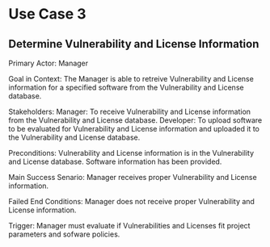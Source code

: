 # Use Case 3

## Determine Vulnerability and License Information

Primary Actor:
Manager

Goal in Context:
The Manager is able to retreive Vulnerability and License information for a specified software from the Vulnerability and License database.

Stakeholders:
Manager: To receive Vulnerability and License information from the Vulnerability and License database.
Developer: To upload software to be evaluated for Vulnerability and License information and uploaded it to the Vulnerability and License database.

Preconditions:
Vulnerability and License information is in the Vulnerability and License database.
Software information has been provided.

Main Success Senario:
Manager receives proper Vulnerability and License information.

Failed End Conditions:
Manager does not receive proper Vulnerability and License information.

Trigger:
Manager must evaluate if Vulnerabilities and Licenses fit project parameters and sofware policies.
